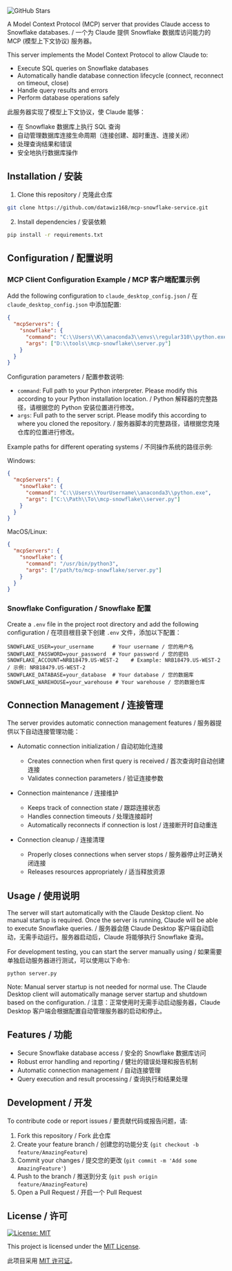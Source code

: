 ![GitHub Stars](https://img.shields.io/github/stars/datawiz168/mcp-snowflake-service?style=social)

A Model Context Protocol (MCP) server that provides Claude access to Snowflake databases. / 一个为 Claude 提供 Snowflake 数据库访问能力的 MCP (模型上下文协议) 服务器。

This server implements the Model Context Protocol to allow Claude to:
- Execute SQL queries on Snowflake databases
- Automatically handle database connection lifecycle (connect, reconnect on timeout, close)
- Handle query results and errors
- Perform database operations safely

此服务器实现了模型上下文协议，使 Claude 能够：
- 在 Snowflake 数据库上执行 SQL 查询
- 自动管理数据库连接生命周期（连接创建、超时重连、连接关闭）
- 处理查询结果和错误
- 安全地执行数据库操作

## Installation / 安装

1. Clone this repository / 克隆此仓库
```bash
git clone https://github.com/datawiz168/mcp-snowflake-service.git
```

2. Install dependencies / 安装依赖
```bash
pip install -r requirements.txt
```

## Configuration / 配置说明

### MCP Client Configuration Example / MCP 客户端配置示例

Add the following configuration to `claude_desktop_config.json` / 在 `claude_desktop_config.json` 中添加配置:

```json
{
  "mcpServers": {
    "snowflake": {
      "command": "C:\\Users\\K\\anaconda3\\envs\\regular310\\python.exe",
      "args": ["D:\\tools\\mcp-snowflake\\server.py"]
    }
  }
}
```

Configuration parameters / 配置参数说明:
- `command`: Full path to your Python interpreter. Please modify this according to your Python installation location. / Python 解释器的完整路径，请根据您的 Python 安装位置进行修改。
- `args`: Full path to the server script. Please modify this according to where you cloned the repository. / 服务器脚本的完整路径，请根据您克隆仓库的位置进行修改。

Example paths for different operating systems / 不同操作系统的路径示例:

Windows:
```json
{
  "mcpServers": {
    "snowflake": {
      "command": "C:\\Users\\YourUsername\\anaconda3\\python.exe",
      "args": ["C:\\Path\\To\\mcp-snowflake\\server.py"]
    }
  }
}
```

MacOS/Linux:
```json
{
  "mcpServers": {
    "snowflake": {
      "command": "/usr/bin/python3",
      "args": ["/path/to/mcp-snowflake/server.py"]
    }
  }
}
```

### Snowflake Configuration / Snowflake 配置

Create a `.env` file in the project root directory and add the following configuration / 在项目根目录下创建 `.env` 文件，添加以下配置：

```env
SNOWFLAKE_USER=your_username      # Your username / 您的用户名
SNOWFLAKE_PASSWORD=your_password  # Your password / 您的密码
SNOWFLAKE_ACCOUNT=NRB18479.US-WEST-2    # Example: NRB18479.US-WEST-2 / 示例: NRB18479.US-WEST-2
SNOWFLAKE_DATABASE=your_database  # Your database / 您的数据库
SNOWFLAKE_WAREHOUSE=your_warehouse # Your warehouse / 您的数据仓库
```

## Connection Management / 连接管理

The server provides automatic connection management features / 服务器提供以下自动连接管理功能：

- Automatic connection initialization / 自动初始化连接
  - Creates connection when first query is received / 首次查询时自动创建连接
  - Validates connection parameters / 验证连接参数

- Connection maintenance / 连接维护
  - Keeps track of connection state / 跟踪连接状态
  - Handles connection timeouts / 处理连接超时
  - Automatically reconnects if connection is lost / 连接断开时自动重连

- Connection cleanup / 连接清理
  - Properly closes connections when server stops / 服务器停止时正确关闭连接
  - Releases resources appropriately / 适当释放资源

## Usage / 使用说明

The server will start automatically with the Claude Desktop client. No manual startup is required. Once the server is running, Claude will be able to execute Snowflake queries. / 服务器会随 Claude Desktop 客户端自动启动，无需手动运行。服务器启动后，Claude 将能够执行 Snowflake 查询。

For development testing, you can start the server manually using / 如果需要单独启动服务器进行测试，可以使用以下命令:

```bash
python server.py
```

Note: Manual server startup is not needed for normal use. The Claude Desktop client will automatically manage server startup and shutdown based on the configuration. / 注意：正常使用时无需手动启动服务器，Claude Desktop 客户端会根据配置自动管理服务器的启动和停止。

## Features / 功能

- Secure Snowflake database access / 安全的 Snowflake 数据库访问
- Robust error handling and reporting / 健壮的错误处理和报告机制
- Automatic connection management / 自动连接管理
- Query execution and result processing / 查询执行和结果处理

## Development / 开发

To contribute code or report issues / 要贡献代码或报告问题，请:

1. Fork this repository / Fork 此仓库
2. Create your feature branch / 创建您的功能分支 (`git checkout -b feature/AmazingFeature`)
3. Commit your changes / 提交您的更改 (`git commit -m 'Add some AmazingFeature'`)
4. Push to the branch / 推送到分支 (`git push origin feature/AmazingFeature`)
5. Open a Pull Request / 开启一个 Pull Request

## License / 许可
[![License: MIT](https://img.shields.io/badge/License-MIT-yellow.svg)](https://opensource.org/licenses/MIT)

This project is licensed under the [MIT License](LICENSE).

此项目采用 [MIT 许可证](LICENSE)。
